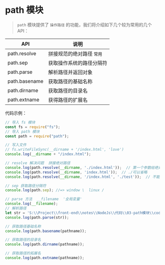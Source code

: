# path 模块

> `path` 模块提供了 `操作路径` 的功能，我们将介绍如下几个较为常用的几个 API：

| **API**       | **说明**                  |
| ------------- | ------------------------- |
| path.resolve  | 拼接规范的绝对路径 `常用` |
| path.sep      | 获取操作系统的路径分隔符  |
| path.parse    | 解析路径并返回对象        |
| path.basename | 获取路径的基础名称        |
| path.dirname  | 获取路径的目录名          |
| path.extname  | 获得路径的扩展名          |

代码示例：

```js
// 导入 fs 模块
const fs = require("fs");
// 导入 path 模块
const path = require("path");

// 写入文件
// fs.writeFileSync(__dirname + '/index.html', 'love')
console.log(__dirname + "/index.html");

// resolve 解决问题  拼接绝对路径
console.log(path.resolve(__dirname, './index.html'));  // 第一个参数给绝对路径，后面的给相对路径
console.log(path.resolve(__dirname, 'index.html'));  // ./可以省略
console.log(path.resolve(__dirname, '/index.html', './test'));  // 不能用/开头，否则会被认为是绝对路径  S:\index.html\test

// sep 获取路径分隔符
console.log(path.sep); //=> window \  linux /

// parse 方法  __filename  '全局变量'
console.log(__filename);
// 解析路径
let str = 'S:\\Project\\front-end\\notes\\NodeJs\\代码\\03-path模块\\code\\path.js';
console.log(path.parse(str));

// 获取路径基础名称
console.log(path.basename(pathname));

// 获取路径的目录名
console.log(path.dirname(pathname));

// 获取路径的拓展名
console.log(path.extname(pathname));
```
